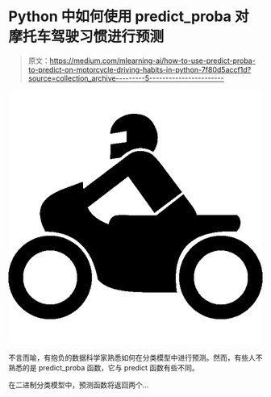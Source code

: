 # Python 中如何使用 predict_proba 对摩托车驾驶习惯进行预测

> 原文：<https://medium.com/mlearning-ai/how-to-use-predict-proba-to-predict-on-motorcycle-driving-habits-in-python-7f80d5accf1d?source=collection_archive---------5----------------------->

![](img/269dc977152b7be13dcfa75f951b235a.png)

不言而喻，有抱负的数据科学家熟悉如何在分类模型中进行预测。然而，有些人不熟悉的是 predict_proba 函数，它与 predict 函数有些不同。

在二进制分类模型中，预测函数将返回两个…